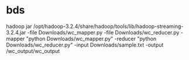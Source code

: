 # bds

hadoop jar /opt/hadoop-3.2.4/share/hadoop/tools/lib/hadoop-streaming-3.2.4.jar -file Downloads/wc_mapper.py  -file Downloads/wc_reducer.py -mapper "python Downloads/wc_mapper.py" -reducer "python Downloads/wc_reducer.py" -input Downloads/sample.txt -output /wc_output/wc_output
